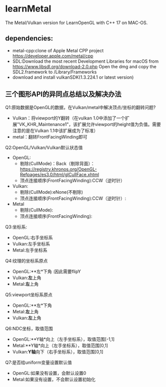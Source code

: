 # learnMetal

The Metal/Vulkan version for LearnOpenGL with C++ 17 on MAC-OS.

## dependencies:

* metal-cpp:clone of Apple Metal CPP project https://developer.apple.com/metal/cpp
* SDL:Download the most recent Development Libraries for macOS from https://www.libsdl.org/download-2.0.php Open the dmg
  and copy the SDL2.framework to /Library/Frameworks
* download and install vulkanSDK(1.3.224.1 or latest version)

## 三个图形API的异同点总结以及解决办法

Q1:原始数据是OpenGL的数据，在Vulkan/metal中解决顶点/坐标的翻转问题?

* Vulkan：将viewport的Y翻转（在vulkan 1.0中添加了一个扩展"VK_KHR_Maintenance1"，该扩展允许viewport的height值为负值。需要注意的是在Vulkan 1.1中该扩展成为了标准）
* metal：翻转FrontFacingWinding即可

Q2:OpenGL/Vulkan/Vulkan默认状态值

* OpenGL:
    * 剔除(CullMode)：Back（剔除背面）：https://registry.khronos.org/OpenGL-Refpages/es3.0/html/glCullFace.xhtml
    * 顶点连接顺序(FrontFacingWinding):CCW（逆时针）
* Vulkan:
    * 剔除(CullMode):eNone(不剔除)
    * 顶点连接顺序(FrontFacingWinding):CCW（逆时针）:
* Metal
    * 剔除(CullMode):
    * 顶点连接顺序(FrontFacingWinding):

Q3:坐标系:

* OpenGL:右手坐标系
* Vulkan:左手坐标系
* Metal:左手坐标系

Q4:纹理的坐标系原点

* OpenGL:**左*下角 :因此需要flipY
* Vulkan:**左**上角
* Metal:**左**上角

Q5:viewport坐标系原点

* OpenGL:**左*下角
* Metal:**左**上角
* Vulkan:**左**上角

Q6:NDC坐标，取值范围

* OpenGL:**Y轴*向上（左手坐标系），取值范围[-1,1]
* Metal:**Y轴*向上（左手坐标系），取值范围[0,1]
* Vulkan:**Y轴**向下（右手坐标系），取值范围[0,1]

Q7:是否给uniform变量设置默认值

* OpenGL:如果没有设置，会默认设置0
* Metal:如果没有设置，不会默认设置初始化